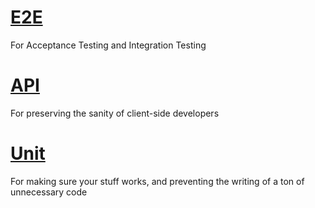 # [E2E](E2E.md)
For Acceptance Testing and Integration Testing

# [API](API.md)
For preserving the sanity of client-side developers

# [Unit](Unit.md)
For making sure your stuff works, and preventing the writing of a ton of unnecessary code